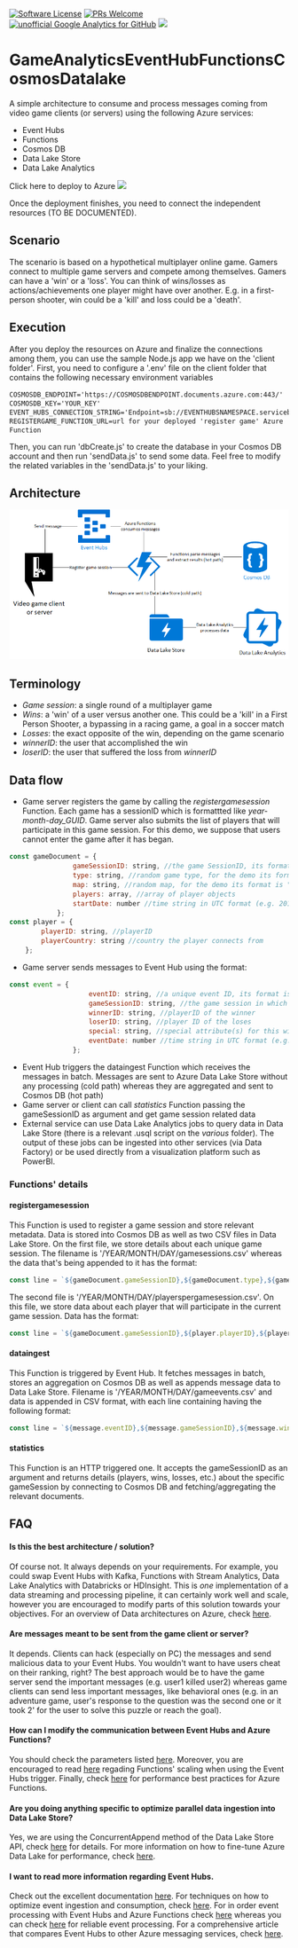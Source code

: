 [![Software License](https://img.shields.io/badge/license-MIT-brightgreen.svg?style=flat-square)](LICENSE)
[![PRs Welcome](https://img.shields.io/badge/PRs-welcome-brightgreen.svg?style=flat-square)](http://makeapullrequest.com)
[![unofficial Google Analytics for GitHub](https://gaforgithub.azurewebsites.net/api?repo=GameAnalyticsEventHubFunctionsCosmosDatalake)](https://github.com/dgkanatsios/gaforgithub)
![](https://img.shields.io/badge/status-alpha-orange.svg)

# GameAnalyticsEventHubFunctionsCosmosDatalake

A simple architecture to consume and process messages coming from video game clients (or servers) using the following Azure services:

- Event Hubs
- Functions
- Cosmos DB
- Data Lake Store
- Data Lake Analytics

Click here to deploy to Azure
<a href="https://portal.azure.com/#create/Microsoft.Template/uri/https%3A%2F%2Fraw.githubusercontent.com%2Fdgkanatsios%2FGameAnalyticsEventHubFunctionsCosmosDatalake%2Fmaster%2Fazuredeploy.json" target="_blank"><img src="http://azuredeploy.net/deploybutton.png"/></a>

Once the deployment finishes, you need to connect the independent resources (TO BE DOCUMENTED).

## Scenario

The scenario is based on a hypothetical multiplayer online game. Gamers connect to multiple game servers and compete among themselves. Gamers can have a 'win' or a 'loss'. You can think of wins/losses as actions/achievements one player might have over another. E.g. in a first-person shooter, win could be a 'kill' and loss could be a 'death'.

## Execution

After you deploy the resources on Azure and finalize the connections among them, you can use the sample Node.js app we have on the 'client folder'. First, you need to configure a '.env' file on the client folder that contains the following necessary environment variables

```
COSMOSDB_ENDPOINT='https://COSMOSDBENDPOINT.documents.azure.com:443/'
COSMOSDB_KEY='YOUR_KEY'
EVENT_HUBS_CONNECTION_STRING='Endpoint=sb://EVENTHUBSNAMESPACE.servicebus.windows.net/;SharedAccessKeyName=sendPolicy;SharedAccessKey=SHAREDACCESSKEY;EntityPath=EVENTHUBSINSTANCE'
REGISTERGAME_FUNCTION_URL=url for your deployed 'register game' Azure Function
```

Then, you can run 'dbCreate.js' to create the database in your Cosmos DB account and then run 'sendData.js' to send some data. Feel free to modify the related variables in the 'sendData.js' to your liking.

## Architecture

![Architecture](media/architecture.png)

## Terminology

- *Game session*: a single round of a multiplayer game
- *Wins*: a 'win' of a user versus another one. This could be a 'kill' in a First Person Shooter, a bypassing in a racing game, a goal in a soccer match
- *Losses*: the exact opposite of the win, depending on the game scenario
- *winnerID*: the user that accomplished the win
- *loserID*: the user that suffered the loss from *winnerID*

## Data flow

- Game server registers the game by calling the *registergamesession* Function. Each game has a sessionID which is formattted like *year-month-day_GUID*. Game server also submits the list of players that will participate in this game session. For this demo, we suppose that users cannot enter the game after it has began.
```javascript
const gameDocument = {
                gameSessionID: string, //the game SessionID, its format is "DATE_GUID" where date is YEAR-MONTH-DAY
                type: string, //random game type, for the demo its format is "type" + random integer
                map: string, //random map, for the demo its format is "map" + random integer
                players: array, //array of player objects
                startDate: number //time string in UTC format (e.g. 2018-04-03T06:19:25.151Z), denotes time the game session started
            };    
const player = {
        playerID: string, //playerID
        playerCountry: string //country the player connects from
    };     
```
- Game server sends messages to Event Hub using the format:
```javascript
const event = {
                    eventID: string, //a unique event ID, its format is "GUID_gameSessionID"
                    gameSessionID: string, //the game session in which this event took place
                    winnerID: string, //playerID of the winner
                    loserID: string, //player ID of the loses
                    special: string, //special attribute(s) for this win, like 'Low health'
                    eventDate: number //time string in UTC format (e.g. 2018-04-03T06:19:25.151Z), denotes time the event took place
                };          
```
- Event Hub triggers the dataingest Function which receives the messages in batch. Messages are sent to Azure Data Lake Store without any processing (cold path) whereas they are aggregated and sent to Cosmos DB (hot path)
- Game server or client can call *statistics* Function passing the gameSessionID as argument and get game session related data
- External service can use Data Lake Analytics jobs to query data in Data Lake Store (there is a relevant .usql script on the *various* folder). The output of these jobs can be ingested into other services (via Data Factory) or be used directly from a visualization platform such as PowerBI.

### Functions' details

#### registergamesession

This Function is used to register a game session and store relevant metadata. Data is stored into Cosmos DB as well as two CSV files in Data Lake Store. On the first file, we store details about each unique game session. The filename is '/YEAR/MONTH/DAY/gamesessions.csv' whereas the data that's being appended to it has the format:

```javascript
const line = `${gameDocument.gameSessionID},${gameDocument.type},${gameDocument.map},${gameDocument.startDate}\n`;
```

The second file is '/YEAR/MONTH/DAY/playerspergamesession.csv'. On this file, we store data about each player that will participate in the current game session. Data has the format:

```javascript
const line = `${gameDocument.gameSessionID},${player.playerID},${player.playerCountry}\n`;
```

#### dataingest

This Function is triggered by Event Hub. It fetches messages in batch, stores an aggregation on Cosmos DB as well as appends message data to Data Lake Store. Filename is '/YEAR/MONTH/DAY/gameevents.csv' and data is appended in CSV format, with each line containing having the following format:

```javascript
const line = `${message.eventID},${message.gameSessionID},${message.winnerID},${message.loserID},${message.special},${message.eventDate}\n`;
```

#### statistics

This Function is an HTTP triggered one. It accepts the gameSessionID as an argument and returns details (players, wins, losses, etc.) about the specific gameSession by connecting to Cosmos DB and fetching/aggregating the relevant documents.

## FAQ

#### Is this the best architecture / solution?
Of course not. It always depends on your requirements. For example, you could swap Event Hubs with Kafka, Functions with Stream Analytics, Data Lake Analytics with Databricks or HDInsight. This is *one* implementation of a data streaming and processing pipeline, it can certainly work well and scale, however you are encouraged to modify parts of this solution towards your objectives. For an overview of Data architectures on Azure, check [here](https://docs.microsoft.com/en-us/azure/architecture/data-guide/).

#### Are messages meant to be sent from the game client or server?
It depends. Clients can hack (especially on PC) the messages and send malicious data to your Event Hubs. You wouldn't want to have users cheat on their ranking, right? The best approach would be to have the game server send the important messages (e.g. user1 killed user2) whereas game clients can send less important messages, like behavioral ones (e.g. in an adventure game, user's response to the question was the second one or it took 2' for the user to solve this puzzle or reach the goal).

#### How can I modify the communication between Event Hubs and Azure Functions?
You should check the parameters listed [here](https://docs.microsoft.com/en-us/azure/azure-functions/functions-host-json#eventhub). Moreover, you are encouraged to read [here](https://docs.microsoft.com/en-us/azure/azure-functions/functions-bindings-event-hubs#trigger---scaling) regading Functions' scaling when using the Event Hubs trigger. Finally, check [here](https://docs.microsoft.com/en-us/azure/azure-functions/functions-best-practices) for performance best practices for Azure Functions.

#### Are you doing anything specific to optimize parallel data ingestion into Data Lake Store?
Yes, we are using the ConcurrentAppend method of the Data Lake Store API, check [here](https://docs.microsoft.com/en-us/dotnet/api/microsoft.azure.management.datalake.store.filesystemoperationsextensions.concurrentappendasync?view=azure-dotnet) for details. For more information on how to fine-tune Azure Data Lake for performance, check [here](https://docs.microsoft.com/en-us/azure/data-lake-store/data-lake-store-performance-tuning-guidance).

#### I want to read more information regarding Event Hubs.
Check out the excellent documentation [here](https://docs.microsoft.com/en-us/azure/event-hubs/event-hubs-features). For techniques on how to optimize event ingestion and consumption, check [here](https://blogs.msdn.microsoft.com/appserviceteam/2017/09/19/processing-100000-events-per-second-on-azure-functions/). For in order event processing with Event Hubs and Azure Functions check [here](https://medium.com/@jeffhollan/in-order-event-processing-with-azure-functions-bb661eb55428) whereas you can check [here](https://hackernoon.com/reliable-event-processing-in-azure-functions-37054dc2d0fc) for reliable event processing. For a comprehensive article that compares Event Hubs to other Azure messaging services, check [here](https://azure.microsoft.com/en-us/blog/events-data-points-and-messages-choosing-the-right-azure-messaging-service-for-your-data/).